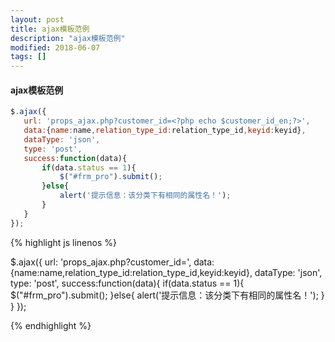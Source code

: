 ```yaml
---
layout: post
title: ajax模板范例
description: "ajax模板范例"
modified: 2018-06-07
tags: []
---
```



#### ajax模板范例
```js
$.ajax({
   url: 'props_ajax.php?customer_id=<?php echo $customer_id_en;?>',
   data:{name:name,relation_type_id:relation_type_id,keyid:keyid},
   dataType: 'json',
   type: 'post',
   success:function(data){
	   if(data.status == 1){
		   $("#frm_pro").submit();
	   }else{
		   alert('提示信息：该分类下有相同的属性名！');
	   }
   }
});

```

{% highlight js linenos %}

$.ajax({
   url: 'props_ajax.php?customer_id=<?php echo $customer_id_en;?>',
   data:{name:name,relation_type_id:relation_type_id,keyid:keyid},
   dataType: 'json',
   type: 'post',
   success:function(data){
       if(data.status == 1){
           $("#frm_pro").submit();
       }else{
           alert('提示信息：该分类下有相同的属性名！');
       }
   }
});


{% endhighlight %}